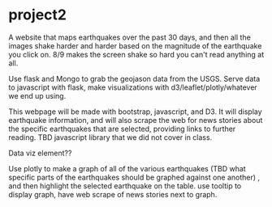 # project2

A website that maps earthquakes over the past 30 days, and then all the images shake harder and harder based on the magnitude of the earthquake you click on. 8/9 makes the screen shake so hard you can't read anything at all. 

Use flask and Mongo to grab the geojason data from the USGS. Serve data to javascript with flask, make visualizations with d3/leaflet/plotly/whatever we end up using. 


This webpage will be made with bootstrap, javascript, and D3. It will display earthquake information, and will also scrape the web for news stories about the specific earthquakes that are selected, providing links to further reading. TBD javascript library that we did not cover in class. 

Data viz element?? 

Use plotly to make a graph of all of the various earthquakes (TBD what specific parts of the earthquakes should be graphed against one another) , and then highlight the selected earthquake on the table. use tooltip to display graph, have web scrape of news stories next to graph. 









